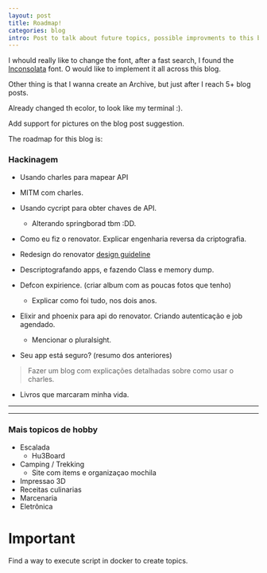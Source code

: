 ```yaml
---
layout: post
title: Roadmap!
categories: blog
intro: Post to talk about future topics, possible improvments to this blog, including design changes.
---
```


I whould really like to change the font, after a fast search, I found  the [Inconsolata](https://fonts.google.com/specimen/Inconsolata?selection.family=Inconsolata) font. O would like to implement it all across this blog.

Other thing is that I wanna create an Archive, but just after I reach 5+ blog posts. 

Already changed th ecolor, to look like my terminal :).

Add support for pictures on the blog post suggestion.

The roadmap for this blog is:

### Hackinagem
- Usando charles para mapear API
- MITM com charles.
- Usando cycript para obter chaves de API.
    - Alterando springborad tbm :DD.
- Como eu fiz o renovator. Explicar engenharia reversa da criptografia.
- Redesign do renovator [design guideline](https://www.uplabs.com/posts/smart-personal-automatic)

- Descriptografando apps, e fazendo Class e memory dump.
- Defcon expirience. (criar album com as poucas fotos que tenho)
    - Explicar como foi tudo, nos dois anos.
- Elixir and phoenix para api do renovator. Criando autenticação e job agendado.
    - Mencionar o pluralsight.

- Seu app está seguro? (resumo dos anteriores)
> Fazer um blog com explicações detalhadas sobre como usar o charles.
> 

- Livros que marcaram minha vida.
--- 


---
### Mais topicos de hobby
- Escalada
    - Hu3Board
- Camping / Trekking
    - Site com items e organizaçao mochila
- Impressao 3D
- Receitas culinarias
- Marcenaria
- Eletrônica


# Important
Find a way to execute script in docker to create topics.